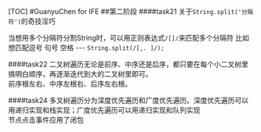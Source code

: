[TOC]
#GuanyuChen for IFE
##第二阶段
####task21
关于`String.split('分隔符')`的奇技淫巧

当想用多个分隔符分割String时，可以用正则表达式`/[]/`来匹配多个分隔符
比如想匹配逗号 句号 空格 --- `String.split(/[,. ]/);`

####task22
二叉树遍历无论是前序、中序还是后序，都只要在每个小二叉树里搞明白顺序，再逐渐迭代到大的二叉树里即可。  
前序根左右、中序左根右、后序左右根。

####task24
多叉树遍历分为深度优先遍历和广度优先遍历。深度优先遍历可以用递归实现和栈实现；广度优先遍历可以用递归实现和队列实现  
节点点击事件应用了闭包


